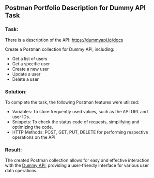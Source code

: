 
## Postman Portfolio Description for Dummy API Task
### Task:

There is a description of the API: https://dummyapi.io/docs

Create a Postman collection for Dummy API, including:

*   Get a list of users  
*   Get a specific user  
*   Create a new user  
*   Update a user  
*   Delete a user  

### Solution:

To complete the task, the following Postman features were utilized:

*   Variables: To store frequently used values, such as the API URL and user IDs.  
*   Snippets: To check the status code of requests, simplifying and optimizing the code.  
*   HTTP Methods: POST, GET, PUT, DELETE for performing respective operations on the API.  

### Result:

The created Postman collection allows for easy and effective interaction with the [Dummy API](https://dummyapi.io/docs "Dummy API"), providing a user-friendly interface for various user data operations.

